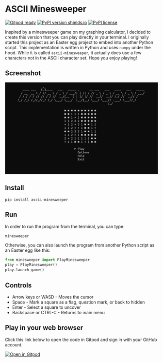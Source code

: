 # ASCII Minesweeper
[![Gitpod ready](https://img.shields.io/badge/Gitpod-ready-blue?logo=gitpod)](https://gitpod.io/#https://github.com/nyoungstudios/ascii-minesweeper)
[![PyPI version shields.io](https://img.shields.io/pypi/v/ascii-minesweeper.svg)](https://pypi.python.org/project/ascii-minesweeper/)
[![PyPI license](https://img.shields.io/pypi/l/ascii-minesweeper.svg)](https://pypi.python.org/project/ascii-minesweeper/)

Inspired by a minesweeper game on my graphing calculator, I decided to create this version that you can play directly in your terminal. I originally started this project as an Easter egg project to embed into another Python script. This implementation is written in Python and uses `numpy` under the hood. While it is called `ascii-minesweeper`, it actually does use a few characters not in the ASCII character set. Hope you enjoy playing!

## Screenshot
![ascii minesweeper screenshot](https://github.com/nyoungstudios/ascii-minesweeper/blob/main/images/homescreen.png?raw=true)
<!-- ![ascii minesweeper screenshot](images/homescreen.png) -->

## Install
```shell
pip install ascii-minesweeper
```

## Run
In order to run the program from the terminal, you can type:
```shell
minesweeper
```

Otherwise, you can also launch the program from another Python script as an Easter egg like this:
```python
from minesweeper import PlayMinesweeper
play = PlayMinesweeper()
play.launch_game()
```

## Controls
* Arrow keys or WASD - Moves the cursor
* Space - Mark a square as a flag, question mark, or back to hidden
* Enter - Select a square to uncover
* Backspace or CTRL-C - Returns to main menu

## Play in your web browser
Click this link below to open the code in Gitpod and sign in with your GitHub account.

[![Open in Gitpod](https://gitpod.io/button/open-in-gitpod.svg)](https://gitpod.io/#https://github.com/nyoungstudios/ascii-minesweeper)
